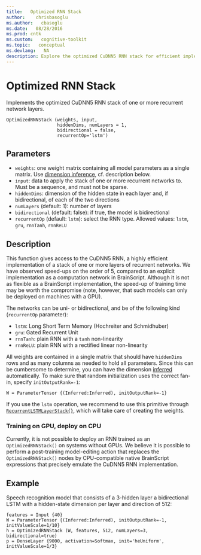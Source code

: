 ```yaml
---
title:   Optimized RNN Stack
author:    chrisbasoglu
ms.author:   cbasoglu
ms.date:   08/28/2016
ms.prod: cntk
ms.custom:   cognitive-toolkit
ms.topic:   conceptual
ms.devlang:   NA
description: Explore the optimized CuDNN5 RNN stack for efficient implementation of recurrent networks. Learn about its parameters, description, and usage in speech recognition.
---
```


# Optimized RNN Stack

Implements the optimized CuDNN5 RNN stack of one or more recurrent network layers.

    OptimizedRNNStack (weights, input,
                       hiddenDims, numLayers = 1,
                       bidirectional = false,
                       recurrentOp='lstm')

## Parameters

* `weights`: one weight matrix containing all model parameters as a single matrix. Use [dimension inference](./Parameters-And-Constants.md#automatic-dimension-inference), cf. description below.
* `input`: data to apply the stack of one or more recurrent networks to. Must be a sequence, and must not be sparse.
* `hiddenDims`: dimension of the hidden state in each layer and, if bidirectional, of each of the two directions
* `numLayers` (default: 1): number of layers
* `bidirectional` (default: false): if true, the model is bidirectional
* `recurrentOp` (default: `lstm`): select the RNN type. Allowed values: `lstm`, `gru`, `rnnTanh`, `rnnReLU`

## Description

This function gives access to the CuDNN5 RNN, a highly efficient implementation
of a stack of one or more layers of recurrent networks.
We have observed speed-ups on the order of 5, compared to an explicit
implementation as a computation network in BrainScript.
Although it is not as flexible as a BrainScript implementation,
the speed-up of training time may be worth the compromise
(note, however, that such models can only be deployed on machines with a GPU).

The networks can be uni- or bidirectional, and be of the following kind (`recurrentOp` parameter):
* `lstm`: Long Short Term Memory (Hochreiter and Schmidhuber)
* `gru`: Gated Recurrent Unit
* `rnnTanh`: plain RNN with a `tanh` non-linearity
* `rnnReLU`: plain RNN with a rectified linear non-linearity

All weights are contained in a single matrix
that should have `hiddenDims` rows and as many columns as needed to hold all parameters.
Since this can be cumbersome to determine,
you can have the dimension [inferred](./Parameters-And-Constants.md#automatic-dimension-inference) automatically.
To make sure that random initialization uses the correct fan-in, specify `initOutputRank=-1`:

    W = ParameterTensor {(Inferred:Inferred), initOutputRank=-1}

If you use the `lstm` operation, we recommend to use this primitive through [`RecurrentLSTMLayerStack{}`](./BrainScript-Layers-Reference.md#recurrentlstmlayer-recurrentlstmlayerstack), which will take care of creating the weights.

### Training on GPU, deploy on CPU
Currently, it is not possible to deploy an RNN trained as an `OptimizedRNNStack()`
on systems without GPUs.
We believe it is possible to perform a post-training model-editing action
that replaces the `OptimizedRNNStack()` nodes by CPU-compatible native BrainScript expressions
that precisely emulate the CuDNN5 RNN implementation.

## Example

Speech recognition model that consists of a 3-hidden layer a bidirectional LSTM
with a hidden-state dimension per layer and direction of 512:

    features = Input {40}
    W = ParameterTensor {(Inferred:Inferred), initOutputRank=-1, initValueScale=1/10}
    h = OptimizedRNNStack (W, features, 512, numLayers=3, bidirectional=true)
    p = DenseLayer {9000, activation=Softmax, init='heUniform', initValueScale=1/3}
